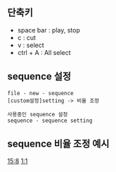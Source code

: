 ## 단축키
- space bar : play, stop
- c : cut
- v : select
- ctrl + A : All select

## sequence 설정
```
file - new - sequence
[custom설정]setting -> 비율 조정
```
```
사용중인 sequence 설정
sequence - sequence setting
```

## sequence 비율 조정 예시
[15:8](https://github.com/learnbook1103-design/toylearn_AI_multimedias/blob/main/quests/quests_40_premiere_timelines/40_premiere_timelines_15_8.mp4)
[1:1](https://github.com/learnbook1103-design/toylearn_AI_multimedias/blob/main/quests/quests_40_premiere_timelines/40_primere_timelines_1_1.mp4)